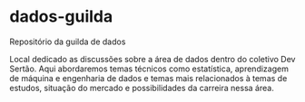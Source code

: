 # dados-guilda
Repositório da guilda de dados

Local dedicado as discussões sobre a área de dados dentro do coletivo Dev Sertão. Aqui abordaremos temas técnicos como estatística, aprendizagem
 de máquina e engenharia de dados e temas mais relacionados à temas de estudos, situação do mercado e possibilidades da carreira nessa área.  
